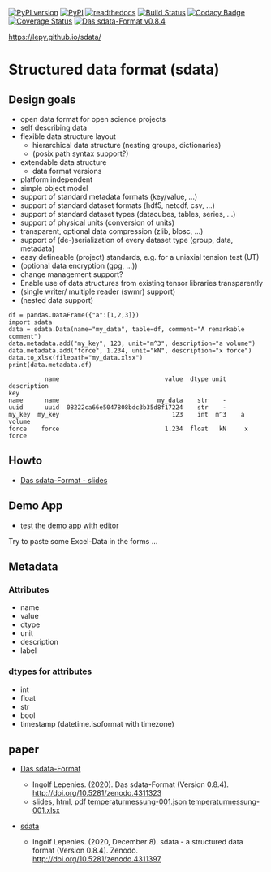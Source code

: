 
[![PyPI version](https://badge.fury.io/py/sdata.svg)](https://badge.fury.io/py/sdata)
[![PyPI](https://img.shields.io/pypi/v/sdata.svg?style=flat-square)](https://pypi.python.org/pypi/sdata_experiments/)
[![readthedocs](https://readthedocs.org/projects/sdata/badge/?version=latest)](http://sdata.readthedocs.io/en/latest/) 
[![Build Status](https://travis-ci.org/lepy/sdata.svg?branch=master)](https://travis-ci.org/lepy/sdata)
[![Codacy Badge](https://api.codacy.com/project/badge/Grade/107e46dc4eee4b58a6ef82fce3043a3e)](https://www.codacy.com/app/lepy/sdata?utm_source=github.com&amp;utm_medium=referral&amp;utm_content=lepy/sdata&amp;utm_campaign=Badge_Grade)
[![Coverage Status](https://coveralls.io/repos/github/lepy/sdata/badge.svg?branch=master)](https://coveralls.io/github/lepy/sdata?branch=master)
[![Das sdata-Format v0.8.4](https://zenodo.org/badge/DOI/10.5281/zenodo.4311323.svg)](https://doi.org/10.5281/zenodo.4311323)

https://lepy.github.io/sdata/

# Structured data format (sdata)

## Design goals

* open data format for open science projects
* self describing data
* flexible data structure layout
    * hierarchical data structure (nesting groups, dictionaries)
    * (posix path syntax support?)
* extendable data structure
   * data format versions
* platform independent
* simple object model
* support of standard metadata formats (key/value, ...)
* support of standard dataset formats (hdf5, netcdf, csv, ...)
* support of standard dataset types (datacubes, tables, series, ...)
* support of physical units (conversion of units)
* transparent, optional data compression (zlib, blosc, ...)
* support of (de-)serialization of every dataset type (group, data, metadata)
* easy defineable (project) standards, e.g. for a uniaxial tension test (UT)
* (optional data encryption (gpg, ...))
* change management support?
* Enable use of data structures from existing tensor libraries transparently
* (single writer/ multiple reader (swmr) support)
* (nested data support)

```
df = pandas.DataFrame({"a":[1,2,3]})
import sdata
data = sdata.Data(name="my_data", table=df, comment="A remarkable comment")
data.metadata.add("my_key", 123, unit="m^3", description="a volume")
data.metadata.add("force", 1.234, unit="kN", description="x force")
data.to_xlsx(filepath="my_data.xlsx")
print(data.metadata.df)
```

```
          name                             value  dtype unit description
key                                                                     
name      name                           my_data    str    -            
uuid      uuid  08222ca66e5047808bdc3b35d8f17224    str    -            
my_key  my_key                               123    int  m^3    a volume
force    force                             1.234  float   kN     x force
```
## Howto

  
* [Das sdata-Format - slides](https://lepy.github.io/sdata/ipynb/Das_sdata_Format.slides.html#)


## Demo App

* [test the demo app with editor](https://share.streamlit.io/lepy/sdata_streamlit/main/sdata_editor.py)

Try to paste some Excel-Data in the forms ...


## Metadata

### Attributes

* name
* value
* dtype
* unit
* description
* label

### dtypes for attributes

* int
* float
* str
* bool
* timestamp (datetime.isoformat with timezone)

## paper

* [Das sdata-Format](https://zenodo.org/record/4311323#.X89yo9-YXys)
    * Ingolf Lepenies. (2020). Das sdata-Format (Version 0.8.4). http://doi.org/10.5281/zenodo.4311323 
    * [slides](https://lepy.github.io/sdata/ipynb/Das_sdata_Format.slides.html#),
    [html](https://lepy.github.io/sdata/paper/2020/Das_sdata-Format.html), 
    [pdf](https://lepy.github.io/sdata/paper/2020/Das_sdata-Format.pdf)
    [temperaturmessung-001.json](https://lepy.github.io/sdata/paper/2020/temperaturmessung-001.json)
    [temperaturmessung-001.xlsx](https://lepy.github.io/sdata/paper/2020/temperaturmessung-001.xlsx)
    
* [sdata](https://doi.org/10.5281/zenodo.4311396)
    * Ingolf Lepenies. (2020, December 8). sdata - a structured data format (Version 0.8.4). Zenodo. http://doi.org/10.5281/zenodo.4311397

